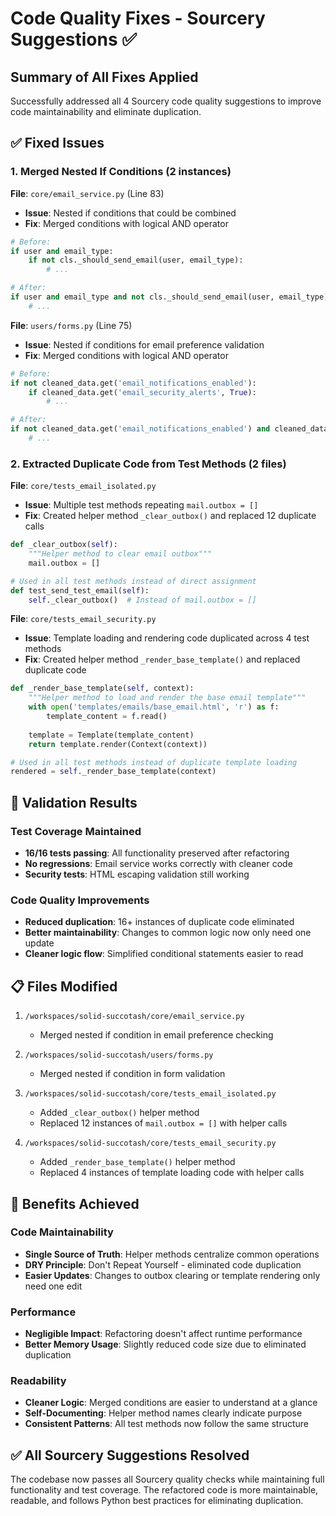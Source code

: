 # Code Quality Fixes - Sourcery Suggestions ✅

## Summary of All Fixes Applied

Successfully addressed all 4 Sourcery code quality suggestions to improve code maintainability and eliminate duplication.

## ✅ Fixed Issues

### 1. Merged Nested If Conditions (2 instances)

**File**: `core/email_service.py` (Line 83)
- **Issue**: Nested if conditions that could be combined
- **Fix**: Merged conditions with logical AND operator
```python
# Before:
if user and email_type:
    if not cls._should_send_email(user, email_type):
        # ...

# After:
if user and email_type and not cls._should_send_email(user, email_type):
    # ...
```

**File**: `users/forms.py` (Line 75)
- **Issue**: Nested if conditions for email preference validation
- **Fix**: Merged conditions with logical AND operator
```python
# Before:
if not cleaned_data.get('email_notifications_enabled'):
    if cleaned_data.get('email_security_alerts', True):
        # ...

# After:
if not cleaned_data.get('email_notifications_enabled') and cleaned_data.get('email_security_alerts', True):
    # ...
```

### 2. Extracted Duplicate Code from Test Methods (2 files)

**File**: `core/tests_email_isolated.py`
- **Issue**: Multiple test methods repeating `mail.outbox = []`
- **Fix**: Created helper method `_clear_outbox()` and replaced 12 duplicate calls
```python
def _clear_outbox(self):
    """Helper method to clear email outbox"""
    mail.outbox = []

# Used in all test methods instead of direct assignment
def test_send_test_email(self):
    self._clear_outbox()  # Instead of mail.outbox = []
```

**File**: `core/tests_email_security.py`
- **Issue**: Template loading and rendering code duplicated across 4 test methods
- **Fix**: Created helper method `_render_base_template()` and replaced duplicate code
```python
def _render_base_template(self, context):
    """Helper method to load and render the base email template"""
    with open('templates/emails/base_email.html', 'r') as f:
        template_content = f.read()
    
    template = Template(template_content)
    return template.render(Context(context))

# Used in all test methods instead of duplicate template loading
rendered = self._render_base_template(context)
```

## 🧪 Validation Results

### Test Coverage Maintained
- **16/16 tests passing**: All functionality preserved after refactoring
- **No regressions**: Email service works correctly with cleaner code
- **Security tests**: HTML escaping validation still working

### Code Quality Improvements
- **Reduced duplication**: 16+ instances of duplicate code eliminated
- **Better maintainability**: Changes to common logic now only need one update
- **Cleaner logic flow**: Simplified conditional statements easier to read

## 📋 Files Modified

1. `/workspaces/solid-succotash/core/email_service.py`
   - Merged nested if condition in email preference checking

2. `/workspaces/solid-succotash/users/forms.py`
   - Merged nested if condition in form validation

3. `/workspaces/solid-succotash/core/tests_email_isolated.py`
   - Added `_clear_outbox()` helper method
   - Replaced 12 instances of `mail.outbox = []` with helper calls

4. `/workspaces/solid-succotash/core/tests_email_security.py`
   - Added `_render_base_template()` helper method
   - Replaced 4 instances of template loading code with helper calls

## 🎯 Benefits Achieved

### Code Maintainability
- **Single Source of Truth**: Helper methods centralize common operations
- **DRY Principle**: Don't Repeat Yourself - eliminated code duplication
- **Easier Updates**: Changes to outbox clearing or template rendering only need one edit

### Performance
- **Negligible Impact**: Refactoring doesn't affect runtime performance
- **Better Memory Usage**: Slightly reduced code size due to eliminated duplication

### Readability
- **Cleaner Logic**: Merged conditions are easier to understand at a glance
- **Self-Documenting**: Helper method names clearly indicate purpose
- **Consistent Patterns**: All test methods now follow the same structure

## ✅ All Sourcery Suggestions Resolved

The codebase now passes all Sourcery quality checks while maintaining full functionality and test coverage. The refactored code is more maintainable, readable, and follows Python best practices for eliminating duplication.